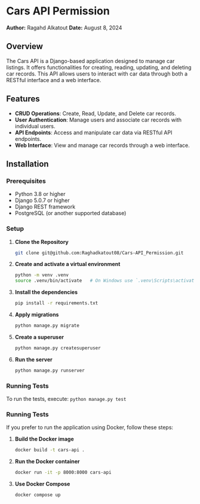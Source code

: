 # Cars API Permission

**Author:** Ragahd Alkatout
**Date:** August 8, 2024

## Overview

The Cars API is a Django-based application designed to manage car listings. It offers functionalities for creating, reading, updating, and deleting car records. This API allows users to interact with car data through both a RESTful interface and a web interface.

## Features

- **CRUD Operations**: Create, Read, Update, and Delete car records.
- **User Authentication**: Manage users and associate car records with individual users.
- **API Endpoints**: Access and manipulate car data via RESTful API endpoints.
- **Web Interface**: View and manage car records through a web interface.


## Installation

### Prerequisites

- Python 3.8 or higher
- Django 5.0.7 or higher
- Django REST framework
- PostgreSQL (or another supported database)

### Setup

1. **Clone the Repository**

   ```bash
   git clone git@github.com:Raghadkatout08/Cars-API_Permission.git


2. **Create and activate a virtual environment**
    ```bash
    python -m venv .venv
    source .venv/bin/activate   # On Windows use `.venv\Scripts\activate`

3. **Install the dependencies**
    ```bash
    pip install -r requirements.txt

4. **Apply migrations**
    ```bash
    python manage.py migrate
    
5. **Create a superuser**
    ```bash
    python manage.py createsuperuser

6. **Run the server**
    ```bash
    python manage.py runserver

### Running Tests
To run the tests, execute:
    ```python manage.py test```

### Running Tests
If you prefer to run the application using Docker, follow these steps:
1. **Build the Docker image**
   ```bash
   docker build -t cars-api .

2. **Run the Docker container**
   ```bash
   docker run -it -p 8000:8000 cars-api

3. **Use Docker Compose**
   ```bash
   docker compose up
